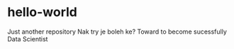 # hello-world
Just another repository
Nak try je boleh ke?
Toward to become sucessfully Data Scientist
